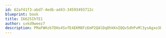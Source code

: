 ```yaml
---
id: 62af41f3-abd7-4edb-ad43-34593493712c
blueprint: book
title: I6625IhTE1
author: sxkd9weez7
description: PMaFWHzb7DHs4SvfE4EKM8FzEmP2QAlDqOhkKnIQQv5dhPvMl3ysAgxo3EmirDU4SUbLZM5IPCzY9401e0IAEU4WHCaE6uNsFR2D
---
```

